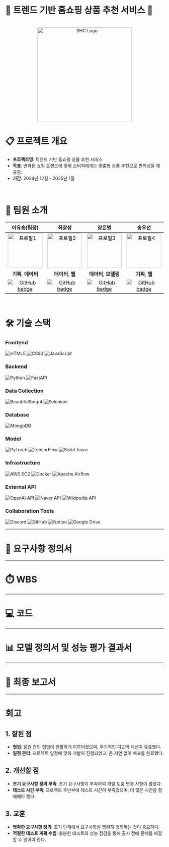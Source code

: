 # 🛒 트렌드 기반 홈쇼핑 상품 추천 서비스 🛒

</br>
<div align="center">
  <img src="https://raw.githubusercontent.com/whynotsw-camp/wh02-3rd-3team-SHC/a8415fb97cd0d305393fe922def0f78e60543a7a/team_images/003.png" alt="SHC Logo" width="300">
</div>


# 📋 프로젝트 개요

- **프로젝트명**: 트렌드 기반 홈쇼핑 상품 추천 서비스
- **목표**: 변화된 쇼핑 트렌드에 맞춰 소비자에게는 맞춤형 상품 추천으로 편의성을 제공함.
- **기간**: 2024년 12월 - 2025년 1월

</br>

# 👥 팀원 소개

| 이유송(팀장) | 최창성 | 장은별 | 송우선 | 김수현 | 정수빈 |
|:---:|:---:|:---:|:---:|:---:|:---:|
| <img src="https://github.com/whynotsw-camp/wh02-3rd-3team-SHC/raw/aa0b417eab5fd46767f08d8807c3fe32e4dbce92/team_images/yusong.png" alt="프로필1" width="110"> | <img src="https://github.com/whynotsw-camp/wh02-3rd-3team-SHC/raw/aa0b417eab5fd46767f08d8807c3fe32e4dbce92/team_images/ccs.png" alt="프로필2" width="110"> | <img src="https://github.com/whynotsw-camp/wh02-3rd-3team-SHC/raw/aa0b417eab5fd46767f08d8807c3fe32e4dbce92/team_images/jeb.png" alt="프로필3" width="110"> | <img src="https://github.com/whynotsw-camp/wh02-3rd-3team-SHC/raw/aa0b417eab5fd46767f08d8807c3fe32e4dbce92/team_images/sws.png" alt="프로필4" width="110"> | <img src="https://github.com/whynotsw-camp/wh02-3rd-3team-SHC/raw/aa0b417eab5fd46767f08d8807c3fe32e4dbce92/team_images/ksh.png" alt="프로필5" width="110"> | <img src="https://github.com/whynotsw-camp/wh02-3rd-3team-SHC/raw/aa0b417eab5fd46767f08d8807c3fe32e4dbce92/team_images/jsb.png" alt="프로필6" width="110"> |
| **기획**, **데이터** | **데이터**, **웹** | **데이터**, **모델링** | **기획**, **웹** | **기획**, **웹** | **데이터**, **모델링** |
| [![GitHub badge](https://img.shields.io/badge/GitHub-LINK-181717?style=for-the-badge&logo=github)](https://github.com/yusongod0303) | [![GitHub badge](https://img.shields.io/badge/GitHub-LINK-181717?style=for-the-badge&logo=github)](https://github.com/changsung6160) | [![GitHub badge](https://img.shields.io/badge/GitHub-LINK-181717?style=for-the-badge&logo=github)](https://github.com/eunstar98) | [![GitHub badge](https://img.shields.io/badge/GitHub-LINK-181717?style=for-the-badge&logo=github)](https://github.com/Song613) | [![GitHub badge](https://img.shields.io/badge/GitHub-LINK-181717?style=for-the-badge&logo=github)](https://github.com/ssukhyun) | [![GitHub badge](https://img.shields.io/badge/GitHub-LINK-181717?style=for-the-badge&logo=github)](https://github.com/subin0728) |

</br>


# 🛠️ 기술 스택  

### **Frontend** 
![HTML5](https://img.shields.io/badge/HTML5-E34F26?style=flat&logo=html5&logoColor=white) ![CSS3](https://img.shields.io/badge/CSS3-1572B6?style=flat&logo=css3&logoColor=white) ![JavaScript](https://img.shields.io/badge/JavaScript-F7DF1E?style=flat&logo=javascript&logoColor=black)

### **Backend**
![Python](https://img.shields.io/badge/Python-3776AB?style=flat&logo=python&logoColor=white) ![FastAPI](https://img.shields.io/badge/FastAPI-009688?style=flat&logo=fastapi&logoColor=white)

### **Data Collection**
![BeautifulSoup4](https://img.shields.io/badge/BeautifulSoup4-8FC04E?style=flat&logo=beautifulsoup&logoColor=white) ![Selenium](https://img.shields.io/badge/Selenium-43B02A?style=flat&logo=selenium&logoColor=white)

### **Database**
![MongoDB](https://img.shields.io/badge/MongoDB-47A248?style=flat&logo=mongodb&logoColor=white)

### **Model**
![PyTorch](https://img.shields.io/badge/PyTorch-EE4C2C?style=flat&logo=pytorch&logoColor=white) ![TensorFlow](https://img.shields.io/badge/TensorFlow-FF6F00?style=flat&logo=tensorflow&logoColor=white) ![Scikit-learn](https://img.shields.io/badge/Scikit--learn-F7931E?style=flat&logo=scikit-learn&logoColor=white)

### **Infrastructure**
![AWS EC2](https://img.shields.io/badge/AWS%20EC2-FF9900?style=flat&logo=amazonaws&logoColor=white) ![Docker](https://img.shields.io/badge/Docker-2496ED?style=flat&logo=docker&logoColor=white) ![Apache Airflow](https://img.shields.io/badge/Apache%20Airflow-017CEE?style=flat&logo=apacheairflow&logoColor=white)

### **External API**
![OpenAI API](https://img.shields.io/badge/OpenAI%20API-412991?style=flat&logo=openai&logoColor=white) ![Naver API](https://img.shields.io/badge/Naver%20API-03C75A?style=flat&logo=naver&logoColor=white) ![Wikipedia API](https://img.shields.io/badge/Wikipedia%20API-000000?style=flat&logo=wikipedia&logoColor=white)

### **Collaboration Tools**
![Discord](https://img.shields.io/badge/Discord-5865F2?style=flat&logo=discord&logoColor=white) ![GitHub](https://img.shields.io/badge/GitHub-181717?style=flat&logo=github&logoColor=white) ![Notion](https://img.shields.io/badge/Notion-000000?style=flat&logo=notion&logoColor=white) ![Google Drive](https://img.shields.io/badge/Google%20Drive-4285F4?style=flat&logo=googledrive&logoColor=white)

---------------------------------------

# 📝 요구사항 정의서

----------------------------------------

# ⏱️ WBS

 
----------------------------------------

# 💻 코드

----------------------------------------

# 📊 모델 정의서 및 성능 평가 결과서

-----------------------------------------

# 📑 최종 보고서

-----------------------------------------

# 회고

## 1. 잘된 점
- **협업**: 팀원 간의 협업이 원활하게 이루어졌으며, 주기적인 피드백 세션이 유효했다.
- **일정 관리**: 프로젝트 일정에 맞춰 개발이 진행되었고, 큰 지연 없이 배포를 완료했다.

## 2. 개선할 점
- **초기 요구사항 정의 부족**: 초기 요구사항이 부족하여 개발 도중 변경 사항이 많았다.
- **테스트 시간 부족**: 프로젝트 후반부에 테스트 시간이 부족했으며, 더 많은 시간을 할애해야 했다.

## 3. 교훈
- **명확한 요구사항 정의**: 초기 단계에서 요구사항을 명확히 정리하는 것이 중요하다.
- **적절한 테스트 계획 수립**: 충분한 테스트와 성능 점검을 통해 출시 전에 문제를 해결할 수 있어야 한다.
